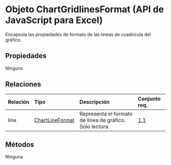 # <a name="chartgridlinesformat-object-javascript-api-for-excel"></a>Objeto ChartGridlinesFormat (API de JavaScript para Excel)

Encapsula las propiedades de formato de las líneas de cuadrícula del gráfico.

## <a name="properties"></a>Propiedades

Ninguno

## <a name="relationships"></a>Relaciones
| Relación | Tipo    |Descripción| Conjunto req.|
|:---------------|:--------|:----------|:----|
|line|[ChartLineFormat](chartlineformat.md)|Representa el formato de línea de gráfico. Solo lectura.|[1.1](../requirement-sets/excel-api-requirement-sets.md)|

## <a name="methods"></a>Métodos
Ninguna

